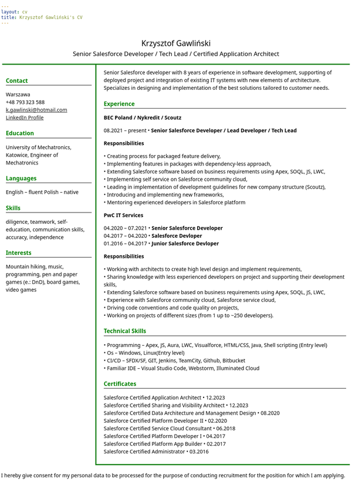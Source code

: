 ```yaml
---
layout: cv
title: Krzysztof Gawliński's CV
---
```

<style>
  body { line-height:1.5; margin:auto; padding:3px; max-width:1024px; FONT-FAMILY:"Segoe UI",ARIAL; background-color: white; color: black}
  h1  { font-size:110%; color: green; font-weight: bold; border-bottom: 1px solid black}
  h2  { border-bottom:1px solid grey;}
</style>
<style>
.topLine {border-top: 3px solid green}
.topDiv {display: grid;justify-content: center; padding: 15px}
.leftDiv {padding: 10px; border-right: 3px solid green}
.rightDiv {padding: 10px; padding-left: 20px; border-bottom: 3px solid green}
.mainDiv {line-height:1.5; margin:auto; padding:3px; max-width:1024px; FONT-FAMILY:"Segoe UI",ARIAL; background-color: white; color: black}
</style>

<div id="dvContainer" class="mainDiv">
<div class="topDiv">
<div style="display: grid;justify-content: center;font-size:150%;">
Krzysztof Gawliński
</div><div style="display: grid;justify-content: center;font-size:120%">Senior Salesforce Developer / Tech Lead / Certified Application Architect</div>
</div>
<div style="display: flex;justify-content: space-around;">
<div class="topLine leftDiv">
<h1>Contact</h1>

Warszawa</br>
+48 793 323 588</br>
k.gawlinski@hotmail.com</br>
<a href="https://www.linkedin.com/in/krzysztof-gawlinski-salesforce-dev/">LinkedIn Profile</a></br>

<h1>Education</h1>

University of Mechatronics, Katowice,
Engineer of Mechatronics

<h1>Languages</h1>

English – fluent 
Polish – native 

<h1>Skills</h1>

diligence, teamwork, self-education, communication skills, accuracy, independence</br>

<h1>Interests</h1>

Mountain hiking, music, programming, pen and paper games (e.: DnD), board games, video games</br>
</div>
<div class="topLine rightDiv">
Senior Salesforce developer with 8 years of experience in software development, supporting of deployed project and integration of existing IT systems with new elements of architecture. Specializes in designing and implementation of the best solutions tailored to customer needs.</br>

<h1>Experience</h1>

<b>BEC Poland / Nykredit / Scoutz</b></br>

 08.2021 – present • <b>Senior Salesforce Developer / Lead Developer / Tech Lead</b></br>

<b>Responsibilities</b>

• Creating process for packaged feature delivery,</br>
• Implementing features in packages with dependency-less approach,</br>
• Extending Salesforce software based on business requirements using Apex, SOQL, JS, LWC,</br>
• Implementing self service on Salesforce community cloud,</br>
• Leading in implementation of development guidelines for new company structure (Scoutz),</br>
• Introducing and implementing new frameworks,</br>
• Mentoring experienced developers in Salesforce platform</br>

<b>PwC IT Services</b>

 04.2020 – 07.2021 • <b>Senior Salesforce Developer</b></br>
 04.2017 – 04.2020 • <b>Salesforce Devloper</b></br>
 01.2016 – 04.2017 • <b>Junior Salesforce Devloper</b></br>

<b>Responsibilities</b>

• Working with architects to create high level design and implement requirements,</br>
• Sharing knowledge with less experienced developers on project and supporting their development skills,</br>
• Extending Salesforce software based on business requirements using Apex, SOQL, JS, LWC,</br>
• Experience with Salesforce community cloud, Salesforce service cloud,</br>
• Driving code conventions and code quality on projects,</br>
• Working on projects of different sizes (from 1 up to ~250 developers).</br>

<h1>Technical Skills</h1>

• Programming – Apex, JS, Aura, LWC, Visualforce, HTML/CSS, Java, Shell scripting (Entry level)</br>
• Os – Windows, Linux(Entry level)</br>
• CI/CD – SFDX/SF, GIT, Jenkins, TeamCity, Github, Bitbucket</br>
• Familiar IDE – Visual Studio Code, Webstorm, Illuminated Cloud</br>

<h1>Certificates</h1>

Salesforce Certified Application Architect • 12.2023</br>
Salesforce Certified Sharing and Visibility Architect • 12.2023</br>
Salesforce Certified Data Architecture and Management Design • 08.2020</br>
Salesforce Certified Platform Developer II • 02.2020</br>
Salesforce Certified Service Cloud Consultant • 06.2018</br>
Salesforce Certified Platform Developer I • 04.2017</br>
Salesforce Certified Platform App Builder • 02.2017</br>
Salesforce Certified Administrator • 03.2016</br>
</div>
</div>
</div>
<footer>
<p>I hereby give consent for my personal data to be processed for the purpose of conducting recruitment for the position for which I am applying.</p>
</footer>